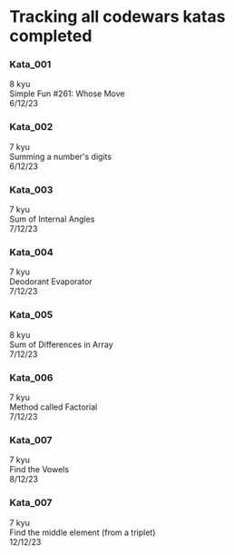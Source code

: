 # Tracking all codewars katas completed
### Kata_001
8 kyu <br>
Simple Fun #261: Whose Move<br>
6/12/23<br>
### Kata_002
7 kyu <br>
Summing a number's digits<br>
6/12/23<br>
### Kata_003
7 kyu <br>
Sum of Internal Angles<br>
7/12/23<br>
### Kata_004
7 kyu <br>
Deodorant Evaporator<br>
7/12/23<br>
### Kata_005
8 kyu <br>
Sum of Differences in Array<br>
7/12/23<br>
### Kata_006
7 kyu <br>
Method called Factorial<br>
7/12/23<br>
### Kata_007
7 kyu <br>
Find the Vowels<br>
8/12/23<br>
### Kata_007
7 kyu <br>
Find the middle element (from a triplet)<br>
12/12/23<br>